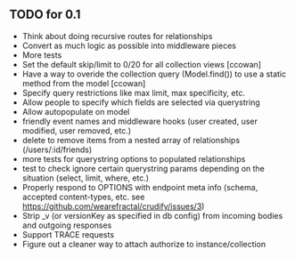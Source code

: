 ## TODO for 0.1

- Think about doing recursive routes for relationships
- Convert as much logic as possible into middleware pieces
- More tests
- Set the default skip/limit to 0/20 for all collection views [ccowan]
- Have a way to overide the collection query (Model.find()) to use a static method from the model [ccowan]
- Specify query restrictions like max limit, max specificity, etc.
- Allow people to specify which fields are selected via querystring
- Allow autopopulate on model
- friendly event names and middleware hooks (user created, user modified, user removed, etc.)
- delete to remove items from a nested array of relationships (/users/:id/friends)
- more tests for querystring options to populated relationships
- test to check ignore certain querystring params depending on the situation (select, limit, where, etc.)
- Properly respond to OPTIONS with endpoint meta info (schema, accepted content-types, etc. see https://github.com/wearefractal/crudify/issues/3)
- Strip _v (or versionKey as specified in db config) from incoming bodies and outgoing responses
- Support TRACE requests
- Figure out a cleaner way to attach authorize to instance/collection